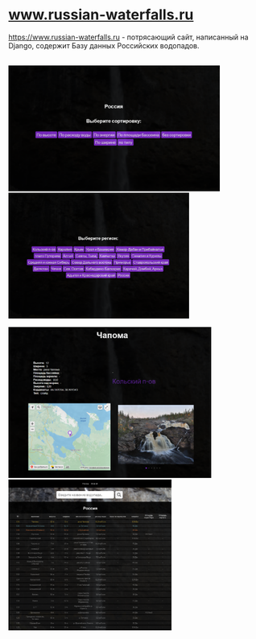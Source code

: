 <div aligen="center"> 

# www.russian-waterfalls.ru
https://www.russian-waterfalls.ru - потрясающий сайт, написанный на Django, содержит Базу данных Российских водопадов.
  
 

<div aligen="center">
<img height="300" src="https://user-images.githubusercontent.com/87608167/225533061-22e94860-38be-446c-86f9-60ba83a83173.png"
    alt="">
</div>



<div aligen="center">

<img height="250" src="https://github.com/Glazochek/www.russian-waterfalls.ru/blob/main/imgs/%D0%A1%D0%BD%D0%B8%D0%BC%D0%BE%D0%BA%20%D1%8D%D0%BA%D1%80%D0%B0%D0%BD%D0%B0%202023-03-15%20135525.png?raw=true">

<img height="250" src="https://github.com/Glazochek/www.russian-waterfalls.ru/blob/main/imgs/%D0%A1%D0%BD%D0%B8%D0%BC%D0%BE%D0%BA%20%D1%8D%D0%BA%D1%80%D0%B0%D0%BD%D0%B0%202023-03-15%20135510.png?raw=true">

</div>

<div aligen="center">

<img height="300" src="https://github.com/Glazochek/www.russian-waterfalls.ru/blob/main/imgs/%D0%A1%D0%BD%D0%B8%D0%BC%D0%BE%D0%BA%20%D1%8D%D0%BA%D1%80%D0%B0%D0%BD%D0%B0%202023-03-15%20135653.png?raw=true"
 alt="">
 <img height="300" src="https://github.com/Glazochek/www.russian-waterfalls.ru/blob/main/imgs/%D0%A1%D0%BD%D0%B8%D0%BC%D0%BE%D0%BA%20%D1%8D%D0%BA%D1%80%D0%B0%D0%BD%D0%B0%202023-03-15%20135545.png?raw=true"
 alt="">
    
</div>

</div>
